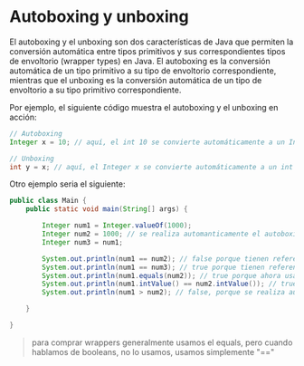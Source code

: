 # Autoboxing y unboxing

El autoboxing y el unboxing son dos características de Java que permiten la conversión automática entre tipos primitivos y sus correspondientes tipos de envoltorio (wrapper types) en Java. El autoboxing es la conversión automática de un tipo primitivo a su tipo de envoltorio correspondiente, mientras que el unboxing es la conversión automática de un tipo de envoltorio a su tipo primitivo correspondiente.

Por ejemplo, el siguiente código muestra el autoboxing y el unboxing en acción:

```java
// Autoboxing
Integer x = 10; // aquí, el int 10 se convierte automáticamente a un Integer

// Unboxing
int y = x; // aquí, el Integer x se convierte automáticamente a un int
```

Otro ejemplo seria el siguiente:

```java
public class Main {
    public static void main(String[] args) {

        Integer num1 = Integer.valueOf(1000);
        Integer num2 = 1000; // se realiza automanticamente el autoboxing
        Integer num3 = num1;

        System.out.println(num1 == num2); // false porque tienen referencias de objetos diferentes
        System.out.println(num1 == num3); // true porque tienen referencias de objetos iguales
        System.out.println(num1.equals(num2)); // true porque ahora usa un método para comprar el valor y no el objeto
        System.out.println(num1.intValue() == num2.intValue()); // true porque se usa intValue y ahora se comparan primitivos y no wrappers
        System.out.println(num1 > num2); // false, porque se realiza automáticamente un unboxing, esto pasa con los <>

    }

}

```

> para comprar wrappers generalmente usamos el equals, pero cuando hablamos de booleans, no lo usamos, usamos simplemente "=="
